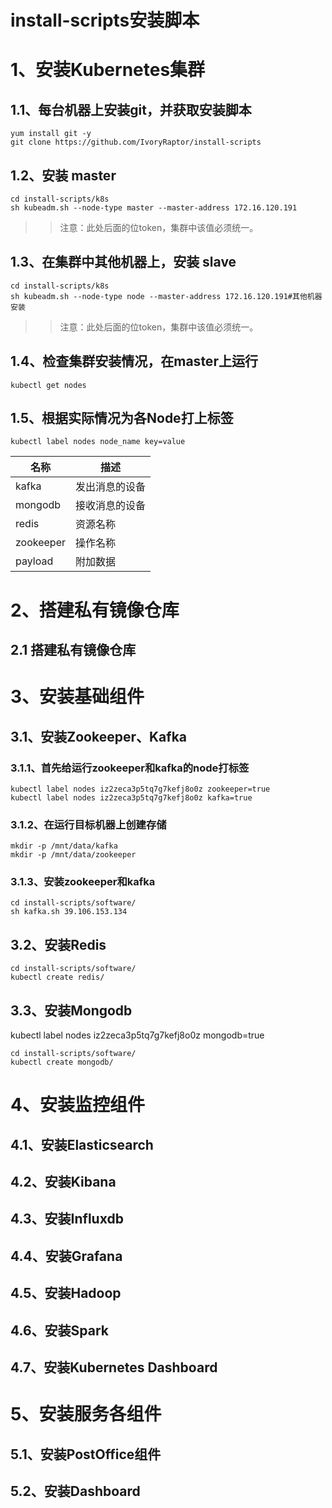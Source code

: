 # install-scripts安装脚本
# 1、安装Kubernetes集群
## 1.1、每台机器上安装git，并获取安装脚本
```
yum install git -y
git clone https://github.com/IvoryRaptor/install-scripts
```
## 1.2、安装 master
```
cd install-scripts/k8s
sh kubeadm.sh --node-type master --master-address 172.16.120.191
```
>> 注意：此处后面的位token，集群中该值必须统一。

## 1.3、在集群中其他机器上，安装 slave
```
cd install-scripts/k8s
sh kubeadm.sh --node-type node --master-address 172.16.120.191#其他机器安装
```
>> 注意：此处后面的位token，集群中该值必须统一。

## 1.4、检查集群安装情况，在master上运行
```
kubectl get nodes
```

## 1.5、根据实际情况为各Node打上标签
```
kubectl label nodes node_name key=value
```

名称 | 描述
---- | ---
kafka | 发出消息的设备
mongodb | 接收消息的设备
redis | 资源名称
zookeeper | 操作名称
payload | 附加数据


# 2、搭建私有镜像仓库
## 2.1 搭建私有镜像仓库

# 3、安装基础组件
## 3.1、安装Zookeeper、Kafka

### 3.1.1、首先给运行zookeeper和kafka的node打标签
```
kubectl label nodes iz2zeca3p5tq7g7kefj8o0z zookeeper=true
kubectl label nodes iz2zeca3p5tq7g7kefj8o0z kafka=true
```

### 3.1.2、在运行目标机器上创建存储
```
mkdir -p /mnt/data/kafka
mkdir -p /mnt/data/zookeeper
```

### 3.1.3、安装zookeeper和kafka
```
cd install-scripts/software/
sh kafka.sh 39.106.153.134
```

## 3.2、安装Redis
```
cd install-scripts/software/
kubectl create redis/
```

## 3.3、安装Mongodb

kubectl label nodes iz2zeca3p5tq7g7kefj8o0z mongodb=true

```
cd install-scripts/software/
kubectl create mongodb/
```

# 4、安装监控组件

## 4.1、安装Elasticsearch

## 4.2、安装Kibana

## 4.3、安装Influxdb

## 4.4、安装Grafana

## 4.5、安装Hadoop

## 4.6、安装Spark

## 4.7、安装Kubernetes Dashboard

# 5、安装服务各组件

## 5.1、安装PostOffice组件

## 5.2、安装Dashboard
